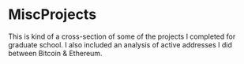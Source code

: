 # MiscProjects

This is kind of a cross-section of some of the projects I completed for graduate school. I also included an analysis of active addresses I did between Bitcoin & Ethereum.
